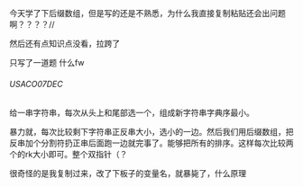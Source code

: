 今天学了下后缀数组，但是写的还是不熟悉，为什么我直接复制粘贴还会出问题啊？？？？//

然后还有点知识点没看，拉跨了

只写了一道题 什么fw

###### USACO07DEC

给一串字符串，每次从头上和尾部选一个，组成新字符串字典序最小。

暴力就，每次比较剩下字符串正反串大小，选小的一边。然后我们用后缀数组，把反串加个分割符扔正串后面跑一边就完事了。能够把所有的排序。这样每次比较两个的rk大小即可。整个双指针（？

很奇怪的是我复制过来，改了下板子的变量名，就暴毙了，什么原理